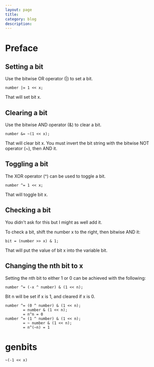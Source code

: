 ```yaml
---
layout: page
title:
category: blog
description:
---
```

# Preface

## Setting a bit
Use the bitwise OR operator (|) to set a bit.

	number |= 1 << x;

That will set bit x.

## Clearing a bit
Use the bitwise AND operator (&) to clear a bit.

	number &= ~(1 << x);

That will clear bit x. You must invert the bit string with the bitwise NOT operator (~), then AND it.

## Toggling a bit
The XOR operator (^) can be used to toggle a bit.

	number ^= 1 << x;

That will toggle bit x.

## Checking a bit
You didn't ask for this but I might as well add it.

To check a bit, shift the number x to the right, then bitwise AND it:

	bit = (number >> x) & 1;

That will put the value of bit x into the variable bit.

## Changing the nth bit to x
Setting the nth bit to either 1 or 0 can be achieved with the following:

	number ^= (-x ^ number) & (1 << n);

Bit n will be set if x is 1, and cleared if x is 0.

	number ^= (0 ^ number) & (1 << n);
	        = number & (1 << n);
	        = n^n = 0
	number ^= (1 ^ number) & (1 << n);
	        = ~ number & (1 << n);
	        = n^(~n) = 1

# genbits

	~(-1 << x)
